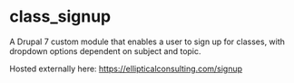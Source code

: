 # class_signup

A Drupal 7 custom module that enables a user to sign up for classes, with dropdown options dependent on subject and topic.

Hosted externally here: https://ellipticalconsulting.com/signup
